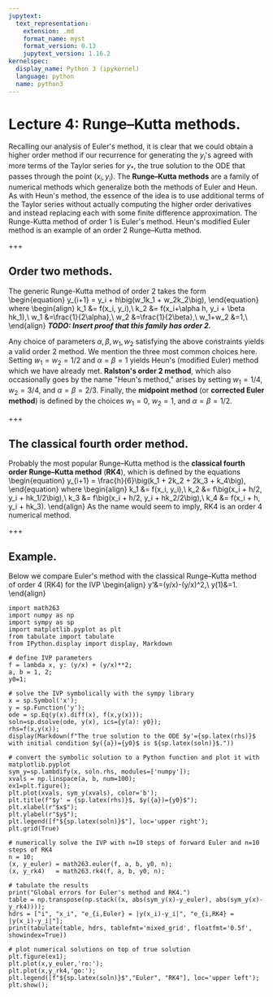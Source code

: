 ```yaml
---
jupytext:
  text_representation:
    extension: .md
    format_name: myst
    format_version: 0.13
    jupytext_version: 1.16.2
kernelspec:
  display_name: Python 3 (ipykernel)
  language: python
  name: python3
---
```


# Lecture 4: Runge–Kutta methods.

Recalling our analysis of Euler's method, it is clear that we could obtain a higher order method if our recurrence for generating the $y_i$'s agreed with more terms of the Taylor series for $y_*$, the true solution to the ODE that passes through the point $(x_i, y_i)$.
The **Runge–Kutta methods** are a family of numerical methods which generalize both the methods of Euler and Heun.
As with Heun's method, the essence of the idea is to use additional terms of the Taylor series without actually computing the higher order derivatives and instead replacing each with some finite difference approximation.
The Runge-Kutta method of order $1$ is Euler's method. Heun's modified Euler method is an example of an order $2$ Runge–Kutta method.

+++

## Order two methods.

The generic Runge-Kutta method of order 2 takes the form
\begin{equation}
y_{i+1} = y_i + h\big(w_1k_1 + w_2k_2\big),
\end{equation}
where
\begin{align}
k_1 &= f(x_i, y_i),\\
k_2 &= f(x_i+\alpha h, y_i + \beta hk_1),\\
w_1 &=\frac{1}{2\alpha},\\
w_2 &=\frac{1}{2\beta},\\
w_1+w_2 &=1,\\
\end{align}
***TODO: Insert proof that this family has order 2.***

Any choice of parameters $\alpha, \beta, w_1, w_2$ satisfying the above constraints yields a valid order $2$ method.
We mention the three most common choices here.
Setting $w_1=w_2=1/2$ and $\alpha=\beta=1$ yields Heun's (modified Euler) method which we have already met. 
**Ralston's order 2 method**, which also occasionally goes by the name "Heun's method," arises by setting $w_1=1/4$, $w_2=3/4$, and $\alpha=\beta=2/3$.
Finally, the **midpoint method** (or **corrected Euler method**) is defined by the choices $w_1=0$, $w_2=1$, and  $\alpha=\beta=1/2$.

+++

## The classical fourth order method.

Probably the most popular Runge–Kutta method is the **classical fourth order Runge–Kutta method** (**RK4**), which is defined by the equations
\begin{equation}
y_{i+1} = \frac{h}{6}\big(k_1 + 2k_2 + 2k_3 + k_4\big),
\end{equation}
where
\begin{align}
k_1 &= f(x_i, y_i),\\
k_2 &= f\big(x_i + h/2, y_i + hk_1/2\big),\\
k_3 &= f\big(x_i + h/2, y_i + hk_2/2\big),\\
k_4 &= f(x_i + h, y_i + hk_3).
\end{align}
As the name would seem to imply, RK4 is an order $4$ numerical method.

+++

## Example.

Below we compare Euler's method with the classical Runge–Kutta method of order 4 (RK4) for the IVP 
\begin{align}
y'&=(y/x)-(y/x)^2,\\
y(1)&=1.
\end{align}

```{code-cell} ipython3
import math263
import numpy as np
import sympy as sp
import matplotlib.pyplot as plt
from tabulate import tabulate
from IPython.display import display, Markdown

# define IVP parameters
f = lambda x, y: (y/x) + (y/x)**2;
a, b = 1, 2;
y0=1;

# solve the IVP symbolically with the sympy library
x = sp.Symbol('x');
y = sp.Function('y');
ode = sp.Eq(y(x).diff(x), f(x,y(x)));
soln=sp.dsolve(ode, y(x), ics={y(a): y0}); 
rhs=f(x,y(x));
display(Markdown(f"The true solution to the ODE $y'={sp.latex(rhs)}$ with initial condition $y({a})={y0}$ is ${sp.latex(soln)}$."))

# convert the symbolic solution to a Python function and plot it with matplotlib.pyplot
sym_y=sp.lambdify(x, soln.rhs, modules=['numpy']); 
xvals = np.linspace(a, b, num=100);
ex1=plt.figure();
plt.plot(xvals, sym_y(xvals), color='b');
plt.title(f"$y' = {sp.latex(rhs)}$, $y({a})={y0}$");
plt.xlabel(r"$x$");
plt.ylabel(r"$y$");
plt.legend([f"${sp.latex(soln)}$"], loc='upper right');
plt.grid(True)

# numerically solve the IVP with n=10 steps of forward Euler and n=10 steps of RK4
n = 10;
(x, y_euler) = math263.euler(f, a, b, y0, n);
(x, y_rk4)   = math263.rk4(f, a, b, y0, n);

# tabulate the results
print("Global errors for Euler's method and RK4.")
table = np.transpose(np.stack((x, abs(sym_y(x)-y_euler), abs(sym_y(x)-y_rk4))));
hdrs = ["i", "x_i", "e_{i,Euler} = |y(x_i)-y_i|", "e_{i,RK4} = |y(x_i)-y_i|"];
print(tabulate(table, hdrs, tablefmt='mixed_grid', floatfmt='0.5f', showindex=True))

# plot numerical solutions on top of true solution
plt.figure(ex1);
plt.plot(x,y_euler,'ro:');
plt.plot(x,y_rk4,'go:');
plt.legend([f"${sp.latex(soln)}$","Euler", "RK4"], loc='upper left');
plt.show();
```
